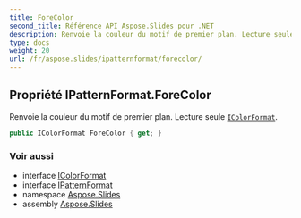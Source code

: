 ```yaml
---
title: ForeColor
second_title: Référence API Aspose.Slides pour .NET
description: Renvoie la couleur du motif de premier plan. Lecture seule IColorFormataspose.slides/icolorformat.
type: docs
weight: 20
url: /fr/aspose.slides/ipatternformat/forecolor/
---
```


## Propriété IPatternFormat.ForeColor

Renvoie la couleur du motif de premier plan. Lecture seule [`IColorFormat`](../../icolorformat).

```csharp
public IColorFormat ForeColor { get; }
```

### Voir aussi

* interface [IColorFormat](../../icolorformat)
* interface [IPatternFormat](../../ipatternformat)
* namespace [Aspose.Slides](../../ipatternformat)
* assembly [Aspose.Slides](../../../)

<!-- NE PAS ÉDITER : généré par xmldocmd pour Aspose.Slides.dll -->